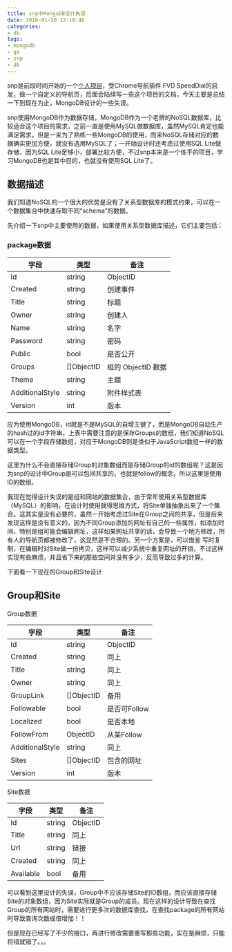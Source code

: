 ```yaml
---
title: snp中MongoDB设计失误
date: 2016-01-30 12:18:46
categories:
- db
tags:
- mongodb
- go
- snp
- db
---
```

snp是前段时间开始的一个[个人项目](https://github.com/wuxu92/snp)，受Chrome导航插件 FVD SpeedDial的启发，做一个自定义的导航页，后面会陆续写一些这个项目的文档，今天主要是总结一下到现在为止，MongoDB设计的一些失误。

snp使用MongoDB作为数据存储，MongoDB作为一个老牌的NoSQL数据库，比较适合这个项目的需求，之前一直是使用MySQL做数据库，虽然MySQL肯定也能满足需求，但是一来为了熟练一些MongoDB的使用，而来NoSQL存储对应的数据确实更加方便，就没有选用MySQL了；一开始设计时还考虑过使用SQL Lite做存储，因为SQL Lite足够小，部署比较方便，不过snp本来是一个练手的项目，学习MongoDB也是其中目的，也就没有使用SQL Lite了。

## 数据描述
我们知道NoSQL的一个很大的优势是没有了关系型数据库的模式约束，可以在一个数据集合中快速存取不同“schema”的数据。
<!-- more -->
先介绍一下snp中主要使用的数据，如果使用关系型数据库描述，它们主要包括：

### package数据
| 字段 | 类型 | 备注 |
| -- | -- | -- |
| Id  | string | ObjectID |
| Created | string | 创建事件 |
| Title | string | 标题 |
| Owner | string | 创建人 |
| Name  | string | 名字 |
| Password  | string | 密码 |
| Public  | bool | 是否公开 |
| Groups  | []ObjectID | 组的 ObjectID 数据 |
| Theme | string | 主题 |
| AdditionalStyle | string | 附件样式表 |
| Version | int | 版本 |

应为使用MongoDB，id就是不是MySQL的自增主键了，而是MongoDB自动生产的hash过的id字符串，上表中需要注意的是保存Groups的数组，我们知道NoSQL可以在一个字段存储数组，对应于MongoDB则是类似于JavaScript数组一样的数据类型。

这里为什么不会直接存储Group的对象数组而是存储Group的id的数组呢？这是因为snp的设计中Group是可以包间共享的，也就是follow的概念，所以这里是使用ID的数组。

我现在觉得设计失误的是组和网站的数据集合，由于常年使用关系型数据库（MySQL）的影响，在设计时使用就得思维方式，将Site单独抽象出来了一个集合。这其实是没有必要的，虽然一开始考虑过Site在Group之间的共享，但是后来发现这样是没有意义的，因为不同Group添加的网址有自己的一些属性，如添加时间，特别是组可能会编辑网址，这样如果网址共享的话，会导致一个地方修改，所有人的导航页都被修改了，这显然是不合理的。另一个方案是，可以借鉴 写时复制，在编辑时对Site做一份拷贝，这样可以减少系统中重复网址的开销，不过这样实现有些麻烦，并且省下来的那些空间并没有多少，反而导致过多的计算。

下面看一下现在的Group和Site设计

## Group和Site

Group数据

| 字段 | 类型 | 备注 |
| -- | -- | -- |
| Id | string | ObjectID |
| Created | string | 同上 |
| Title | string | 同上 |
| Owner | string | 同上 |
| GroupLink | []ObjectID | 备用 |
| Followable | bool | 是否可Follow |
| Localized | bool | 是否本地 |
| FollowFrom | ObjectID | 从某Follow |
| AdditionalStyle | string | 同上 |
| Sites | []ObjectID | 包含的网址 |
| Version | int | 版本 |

Site数据

| 字段 | 类型 | 备注 |
| -- | -- | -- |
| Id | string | ObjectID |
| Title | string | 同上 |
| Url | string | 链接 |
| Created | string | 同上 |
| Available | bool | 备用 |

可以看到这里设计的失误，Group中不应该存储Site的ID数组，而应该直接存储Site的对象数组，因为Site实际就是Group的成员。现在这样的设计导致在查找Group的所有网站时，需要进行更多次的数据库查找，在查找package的所有网站时导致查询次数成倍增加！！

但是现在已经写了不少的接口，再进行修改需要重写那些功能，实在是麻烦，只能将错就错了。。。
